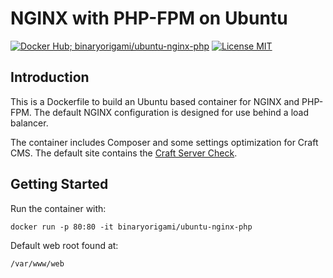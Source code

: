 # NGINX with PHP-FPM on Ubuntu

[![Docker Hub; binaryorigami/ubuntu-nginx-php](https://img.shields.io/badge/docker%20hub-binaryorigami%2Fubuntu--nginx--php-blue.svg?&logo=docker&style=for-the-badge)](https://hub.docker.com/r/binaryorigami/ubuntu-nginx-php) [![License MIT](https://img.shields.io/badge/license-MIT-blue.svg?&style=for-the-badge)](https://github.com/jdsdev/ubuntu-nginx-php/blob/master/LICENSE.md)

## Introduction

This is a Dockerfile to build an Ubuntu based container for NGINX and PHP-FPM. The default NGINX configuration is designed for use behind a load balancer.

The container includes Composer and some settings optimization for Craft CMS. The default site contains the [Craft Server Check](https://github.com/craftcms/server-check).

## Getting Started

Run the container with:

```
docker run -p 80:80 -it binaryorigami/ubuntu-nginx-php
```

Default web root found at:

```
/var/www/web
```
